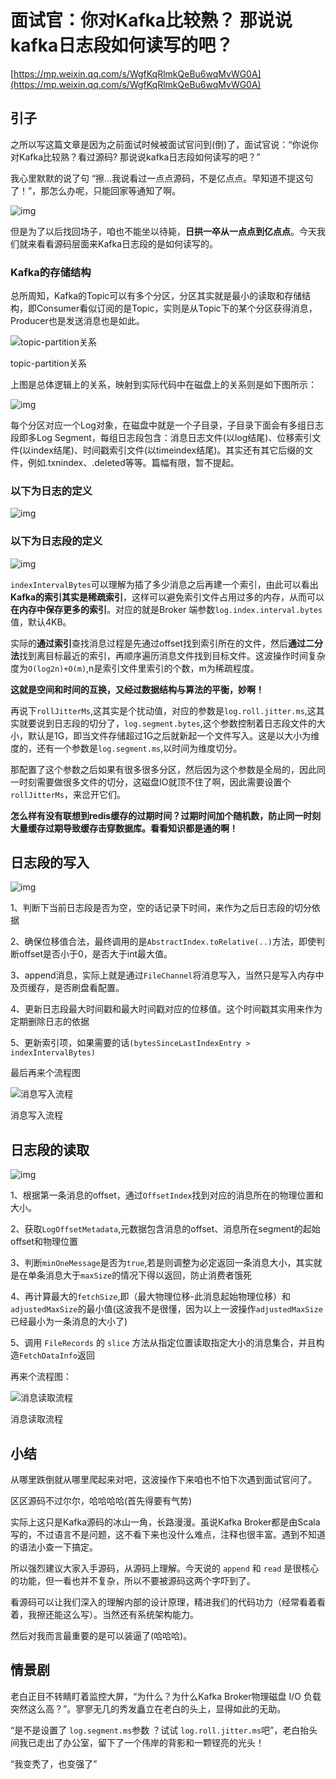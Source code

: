 # 面试官：你对Kafka比较熟？ 那说说kafka日志段如何读写的吧？

[https://mp.weixin.qq.com/s/WgfKqRlmkQeBu6wqMvWG0A](https://mp.weixin.qq.com/s/WgfKqRlmkQeBu6wqMvWG0A)

## **引子**

之所以写这篇文章是因为之前面试时候被面试官问到\(倒\)了，面试官说：“你说你对Kafka比较熟？看过源码? 那说说kafka日志段如何读写的吧？”

我心里默默的说了句 “擦…我说看过一点点源码，不是亿点点。早知道不提这句了！”，那怎么办呢，只能回家等通知了啊。

![img](https://gitee.com/baicaihenxiao/imageDB/raw/master/uPic/jpg/2020/07/03/640-20200703162031374.jpg)

但是为了以后找回场子，咱也不能坐以待毙，**日拱一卒从一点点到亿点点**。今天我们就来看看源码层面来Kafka日志段的是如何读写的。

### **Kafka的存储结构**

总所周知，Kafka的Topic可以有多个分区，分区其实就是最小的读取和存储结构，即Consumer看似订阅的是Topic，实则是从Topic下的某个分区获得消息，Producer也是发送消息也是如此。

![topic-partition&#x5173;&#x7CFB;](https://gitee.com/baicaihenxiao/imageDB/raw/master/uPic/png/2020/07/03/640-20200703162031585.png)

topic-partition关系

上图是总体逻辑上的关系，映射到实际代码中在磁盘上的关系则是如下图所示：

![img](https://gitee.com/baicaihenxiao/imageDB/raw/master/uPic/png/2020/07/03/640-20200703162031692.png)

每个分区对应一个Log对象，在磁盘中就是一个子目录，子目录下面会有多组日志段即多Log Segment，每组日志段包含：消息日志文件\(以log结尾\)、位移索引文件\(以index结尾\)、时间戳索引文件\(以timeindex结尾\)。其实还有其它后缀的文件，例如.txnindex、.deleted等等。篇幅有限，暂不提起。

### **以下为日志的定义**

![img](https://gitee.com/baicaihenxiao/imageDB/raw/master/uPic/png/2020/07/03/640-20200703162032058.png)

### **以下为日志段的定义**

![img](https://gitee.com/baicaihenxiao/imageDB/raw/master/uPic/png/2020/07/03/640-20200703162032292.png)

`indexIntervalBytes`可以理解为插了多少消息之后再建一个索引，由此可以看出**Kafka的索引其实是稀疏索引**，这样可以避免索引文件占用过多的内存，从而可以**在内存中保存更多的索引**。对应的就是Broker 端参数`log.index.interval.bytes` 值，默认4KB。

实际的**通过索引**查找消息过程是先通过offset找到索引所在的文件，然后**通过二分法**找到离目标最近的索引，再顺序遍历消息文件找到目标文件。这波操作时间复杂度为`O(log2n)+O(m)`,n是索引文件里索引的个数，m为稀疏程度。

**这就是空间和时间的互换，又经过数据结构与算法的平衡，妙啊！**

再说下`rollJitterMs`,这其实是个扰动值，对应的参数是`log.roll.jitter.ms`,这其实就要说到日志段的切分了，`log.segment.bytes`,这个参数控制着日志段文件的大小，默认是1G，即当文件存储超过1G之后就新起一个文件写入。这是以大小为维度的，还有一个参数是`log.segment.ms`,以时间为维度切分。

那配置了这个参数之后如果有很多很多分区，然后因为这个参数是全局的，因此同一时刻需要做很多文件的切分，这磁盘IO就顶不住了啊，因此需要设置个`rollJitterMs`，来岔开它们。

**怎么样有没有联想到redis缓存的过期时间？过期时间加个随机数，防止同一时刻大量缓存过期导致缓存击穿数据库。看看知识都是通的啊！**

## **日志段的写入**

![img](https://gitee.com/baicaihenxiao/imageDB/raw/master/uPic/png/2020/07/03/640-20200703162032686.png)

1、判断下当前日志段是否为空，空的话记录下时间，来作为之后日志段的切分依据

2、确保位移值合法，最终调用的是`AbstractIndex.toRelative(..)`方法，即使判断offset是否小于0，是否大于int最大值。

3、append消息，实际上就是通过`FileChannel`将消息写入，当然只是写入内存中及页缓存，是否刷盘看配置。

4、更新日志段最大时间戳和最大时间戳对应的位移值。这个时间戳其实用来作为定期删除日志的依据

5、更新索引项，如果需要的话`(bytesSinceLastIndexEntry > indexIntervalBytes)`

最后再来个流程图

![&#x6D88;&#x606F;&#x5199;&#x5165;&#x6D41;&#x7A0B;](https://gitee.com/baicaihenxiao/imageDB/raw/master/uPic/png/2020/07/03/640-20200703162032787.png)

消息写入流程

## **日志段的读取**

![img](https://gitee.com/baicaihenxiao/imageDB/raw/master/uPic/png/2020/07/03/640-20200703162033043.png)

1、根据第一条消息的offset，通过`OffsetIndex`找到对应的消息所在的物理位置和大小。

2、获取`LogOffsetMetadata`,元数据包含消息的offset、消息所在segment的起始offset和物理位置

3、判断`minOneMessage`是否为`true`,若是则调整为必定返回一条消息大小，其实就是在单条消息大于`maxSize`的情况下得以返回，防止消费者饿死

4、再计算最大的`fetchSize`,即（最大物理位移-此消息起始物理位移）和`adjustedMaxSize`的最小值\(这波我不是很懂，因为以上一波操作`adjustedMaxSize`已经最小为一条消息的大小了\)

5、调用 `FileRecords` 的 `slice` 方法从指定位置读取指定大小的消息集合，并且构造`FetchDataInfo`返回

再来个流程图：

![&#x6D88;&#x606F;&#x8BFB;&#x53D6;&#x6D41;&#x7A0B;](https://gitee.com/baicaihenxiao/imageDB/raw/master/uPic/png/2020/07/03/640-20200703162033101.png)

消息读取流程

## **小结**

从哪里跌倒就从哪里爬起来对吧，这波操作下来咱也不怕下次遇到面试官问了。

区区源码不过尔尔，哈哈哈哈\(首先得要有气势\)

实际上这只是Kafka源码的冰山一角，长路漫漫。虽说Kafka Broker都是由Scala写的，不过语言不是问题，这不看下来也没什么难点，注释也很丰富。遇到不知道的语法小查一下搞定。

所以强烈建议大家入手源码，从源码上理解。今天说的 `append` 和 `read` 是很核心的功能，但一看也并不复杂，所以不要被源码这两个字吓到了。

看源码可以让我们深入的理解内部的设计原理，精进我们的代码功力（经常看着看着，我擦还能这么写）。当然还有系统架构能力。

然后对我而言最重要的是可以装逼了\(哈哈哈\)。

## **情景剧**

老白正目不转睛盯着监控大屏，“为什么？为什么Kafka Broker物理磁盘 I/O 负载突然这么高？”。寥寥无几的秀发矗立在老白的头上，显得如此的无助。

“是不是设置了 `log.segment.ms`参数 ？试试 `log.roll.jitter.ms`吧”，老白抬头间我已走出了办公室，留下了一个伟岸的背影和一颗锃亮的光头！

“我变秃了，也变强了”

